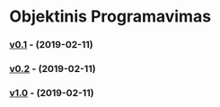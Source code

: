 # Objektinis Programavimas
### [v0.1](https://github.com/Andriusjok/ObjekProg/releases/tag/0.1) - (2019-02-11)
### [v0.2](https://github.com/Andriusjok/ObjekProg/releases/tag/0.2) - (2019-02-11)
### [v1.0](https://github.com/Andriusjok/ObjekProg/releases/tag/1.0) - (2019-02-11)
